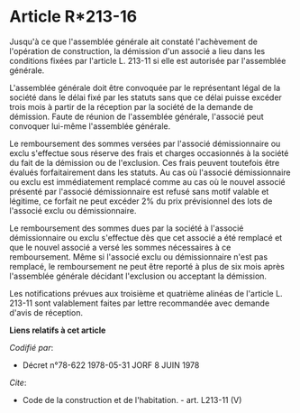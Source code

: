 # Article R*213-16

Jusqu'à ce que l'assemblée générale ait constaté l'achèvement de l'opération de construction, la démission d'un associé a
lieu dans les conditions fixées par l'article L. 213-11 si elle est autorisée par l'assemblée générale. 

L'assemblée générale doit être convoquée par le représentant légal de la société dans le délai fixé par les statuts sans que
ce délai puisse excéder trois mois à partir de la réception par la société de la demande de démission. Faute de réunion de
l'assemblée générale, l'associé peut convoquer lui-même l'assemblée générale. 

Le remboursement des sommes versées par l'associé démissionnaire ou exclu s'effectue sous réserve des frais et charges
occasionnés à la société du fait de la démission ou de l'exclusion. Ces frais peuvent toutefois être évalués forfaitairement
dans les statuts. Au cas où l'associé démissionnaire ou exclu est immédiatement remplacé comme au cas où le nouvel associé
présenté par l'associé démissionnaire est refusé sans motif valable et légitime, ce forfait ne peut excéder 2% du prix
prévisionnel des lots de l'associé exclu ou démissionnaire. 

Le remboursement des sommes dues par la société à l'associé démissionnaire ou exclu s'effectue dès que cet associé a été
remplacé et que le nouvel associé a versé les sommes nécessaires à ce remboursement. Même si l'associé exclu ou
démissionnaire n'est pas remplacé, le remboursement ne peut être reporté à plus de six mois après l'assemblée générale
décidant l'exclusion ou acceptant la démission. 

Les notifications prévues aux troisième et quatrième alinéas de l'article L. 213-11 sont valablement faites par lettre
recommandée avec demande d'avis de réception.

**Liens relatifs à cet article**

_Codifié par_:

  - Décret n°78-622 1978-05-31 JORF 8 JUIN 1978

_Cite_:

  - Code de la construction et de l'habitation. - art. L213-11 (V)
